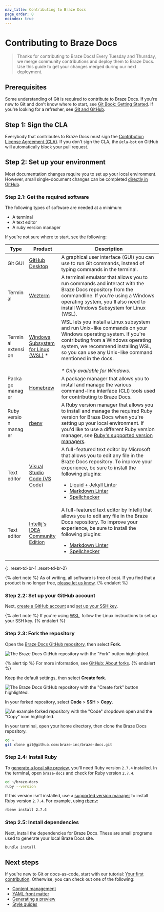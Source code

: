 ```yaml
---
nav_title: Contributing to Braze Docs
page_order: 0
noindex: true
---
```


# Contributing to Braze Docs

> Thanks for contributing to Braze Docs! Every Tuesday and Thursday, we merge community contributions and deploy them to Braze Docs. Use this guide to get your changes merged during our next deployment.

## Prerequisites

Some understanding of Git is required to contribute to Braze Docs. If you're new to Git and don't know where to start, see [Git Book: Getting Started](https://git-scm.com/book/en/v2/Getting-Started-About-Version-Control). If you're looking for a refresher, see [Git and GitHub]().

## Step 1: Sign the CLA

Everybody that contributes to Braze Docs must sign the [Contribution License Agreement (CLA)](https://www.braze.com/docs/cla). If you don't sign the CLA, the `@cla-bot` on GitHub will automatically block your pull request.

## Step 2: Set up your environment

Most documentation changes require you to set up your local environment. However, small single-document changes can be completed [directly in GitHub]().

### Step 2.1: Get the required software

The following types of software are needed at a minimum: 

- A terminal
- A text editor
- A ruby version manager

If you're not sure where to start, see the following: 

<style>
table td {
    word-break: break-word;
}
</style>
<table>
<thead>
    <tr>
        <th>Type</th>
        <th>Product</th>
        <th>Description</th>
    </tr>
</thead>
<tbody>
    <tr>
        <td>Git GUI</td>
        <td><a href="https://desktop.github.com/">GitHub Desktop</a></td>
        <td>A graphical user interface (GUI) you can use to run Git commands, instead of typing commands in the terminal.</td>
    </tr>    
    <tr>
        <td>Terminal</td>
        <td><a href="https://wezfurlong.org/wezterm/index.html">Wezterm</a></td>
        <td>A terminal emulator that allows you to run commands and interact with the Braze Docs repository from the commandline. If you're using a Windows operating system, you'll also need to install Windows Subsystem for Linux (WSL).</td>
    </tr>
    <tr>
        <td>Terminal extension</td>
        <td><a href="https://learn.microsoft.com/en-us/windows/wsl/install">Windows Subsystem for Linux (WSL)</a> *</td>
        <td>WSL lets you install a Linux subsystem and run Unix-like commands on your Windows operating system. If you're contributing from a Windows operating system, we recommend installing WSL, so you can use any Unix-like command mentioned in the docs.<br><br><em>* Only available for Windows.</em></td>
    </tr>
    <tr>
        <td>Package manager</td>
        <td><a href="https://brew.sh/">Homebrew</a></td>
        <td>A package manager that allows you to install and manage the various command-line interface (CLI) tools used for contributing to Braze Docs.</td>
    </tr>
    <tr>
        <td>Ruby version manager</td>
        <td><a href="https://github.com/rbenv/rbenv#using-package-managers">rbenv</a></td>
        <td>A Ruby version manager that allows you to install and manage the required Ruby version for Braze Docs when you're setting up your local environment. If you'd like to use a different Ruby version manager, see <a href="https://www.ruby-lang.org/en/documentation/installation/#managers">Ruby's supported version managers</a>.</td>
    </tr>
    <tr>
        <td>Text editor</td>
        <td><a href="https://code.visualstudio.com/download">Visual Studio Code (VS Code)</a></td>
        <td>A full-featured text editor by Microsoft that allows you to edit any file in the Braze Docs repository. To improve your experience, be sure to install the following plugins:
            <ul>
                <li><a href="https://marketplace.visualstudio.com/items?itemName=sissel.shopify-liquid">Liquid + Jekyll Linter</a></li>
                <li><a href="https://marketplace.visualstudio.com/items?itemName=DavidAnson.vscode-markdownlint">Markdown Linter</a></li>
                <li><a href="https://marketplace.visualstudio.com/items?itemName=streetsidesoftware.code-spell-checker">Spellchecker</a></li>
            </ul>
        </td>
    </tr>
    <tr>
        <td>Text editor</td>
        <td><a href="https://www.jetbrains.com/idea/download/">Intellij's IDEA Community Edition</a></td>
        <td>A full-featured text editor by Intellij that allows you to edit any file in the Braze Docs repository. To improve your experience, be sure to install the following plugins:
            <ul>
                <li><a href="https://plugins.jetbrains.com/plugin/7793-markdown">Markdown Linter</a></li>
                <li><a href="https://plugins.jetbrains.com/plugin/12175-grazie-lite">Spellchecker</a></li>
            </ul>
        </td>
    </tr>
</tbody>
</table>
{: .reset-td-br-1 .reset-td-br-2}

{% alert note %}
As of writing, all software is free of cost. If you find that a product is no longer free, [please let us know](https://github.com/braze-inc/braze-docs/issues/new?assignees=&labels=issue&projects=&template=report_an_issue.md&title=).
{% endalert %}

### Step 2.2: Set up your GitHub account

Next, [create a GitHub account](https://github.com/join) and [set up your SSH key](https://docs.github.com/en/enterprise-cloud@latest/authentication/connecting-to-github-with-ssh/generating-a-new-ssh-key-and-adding-it-to-the-ssh-agent).

{% alert note %}
If you're using [WSL](https://learn.microsoft.com/en-us/windows/wsl/install), follow the Linux instructions to set up your SSH key.
{% endalert %}

### Step 2.3: Fork the repository

Open the [Braze Docs GitHub repository](https://github.com/braze-inc/braze-docs), then select **Fork**.

![The Braze Docs GitHub repository with the "Fork" button highlighted.]()

{% alert tip %}
For more information, see [GitHub: About forks](https://docs.github.com/en/pull-requests/collaborating-with-pull-requests/working-with-forks/about-forks).
{% endalert %}

Keep the default settings, then select **Create fork**.

![The Braze Docs GitHub repository with the "Create fork" button highlighted.]()

In your forked repository, select **Code** > **SSH** > <i class="fa-regular fa-clone"></i> **Copy**.

![An example forked repository with the "Code" dropdown open and the "Copy" icon highlighted.]()

In your terminal, open your home directory, then clone the Braze Docs repository.

```bash
cd ~
git clone git@github.com:braze-inc/braze-docs.git
```

### Step 2.4: Install Ruby

To [generate a local site preview](), you'll need Ruby version `2.7.4` installed. In the terminal, open `braze-docs` and check for Ruby version `2.7.4`.

```bash
cd ~/braze-docs
ruby --version
```

If this version isn't installed, use a [supported version manager](https://www.ruby-lang.org/en/documentation/installation/#managers) to install Ruby version `2.7.4`. For example, using [rbenv](https://github.com/rbenv/rbenv):

```bash
rbenv install 2.7.4
```

### Step 2.5: Install dependencies

Next, install the dependencies for Braze Docs. These are small programs used to generate your local Braze Docs site.

```bash
bundle install
```

## Next steps

If you're new to Git or docs-as-code, start with our tutorial: [Your first contribution](). Otherwise, you can check out one of the following:

- [Content management]()
- [YAML front matter]()
- [Generating a preview]()
- [Style guides]()
